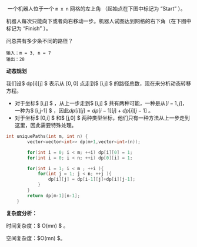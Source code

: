 ​	一个机器人位于一个 `m x n` 网格的左上角 （起始点在下图中标记为 “Start” ）。

机器人每次只能向下或者向右移动一步。机器人试图达到网格的右下角（在下图中标记为 “Finish” ）。

问总共有多少条不同的路径？

```
输入：m = 3, n = 7
输出：28
```



<b>动态规划</b>

我们设$  dp[i][j] $ 表示从 $[0,0]$ 点走到$ [i,j] $ 的路径总数，现在来分析动态转移方程。

- 对于坐标$ [i,j] $ ，从上一步走到$ [i,j] $ 共有两种可能，一种是从$[i-1,j]$，一种为$ [i,j-1] $ ，因此$dp[i][j] = dp[i-1][j]+dp[i][j-1]$ 。
- 对于坐标$ [0,i] $ 和$ [j,0] $ 两种类型坐标，他们只有一种方法从上一步走到这里，因此需要特殊处理。

```c++
int uniquePaths(int m, int n) {
        vector<vector<int>> dp(m+1,vector<int>(n));

        for(int i = 0; i < m; ++i) dp[i][0] = 1;
        for(int i = 0; i < n; ++i) dp[0][i] = 1;

        for(int i = 1; i < m ; ++i ){
            for(int j = 1; j < n; ++j ){
                dp[i][j] = dp[i-1][j]+dp[i][j-1];
            }
        }
        return dp[m-1][n-1];
    }
```

<b>复杂度分析：</b>

时间复杂度：$ O(mn) $ 。

空间复杂度：$O(mn) $。 